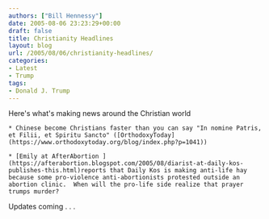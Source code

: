 ```yaml
---
authors: ["Bill Hennessy"]
date: 2005-08-06 23:23:29+00:00
draft: false
title: Christianity Headlines
layout: blog
url: /2005/08/06/christianity-headlines/
categories:
- Latest
- Trump
tags:
- Donald J. Trump
---
```


Here's what's making news around the Christian world

	* Chinese become Christians faster than you can say "In nomine Patris, et Filii, et Spiritu Sancto" ([OrthodoxyToday](https://www.orthodoxytoday.org/blog/index.php?p=1041))

	* [Emily at AfterAbortion ](https://afterabortion.blogspot.com/2005/08/diarist-at-daily-kos-publishes-this.html)reports that Daily Kos is making anti-life hay because some pro-violence anti-abortionists protested outside an abortion clinic.  When will the pro-life side realize that prayer trumps murder?


Updates coming . . .


